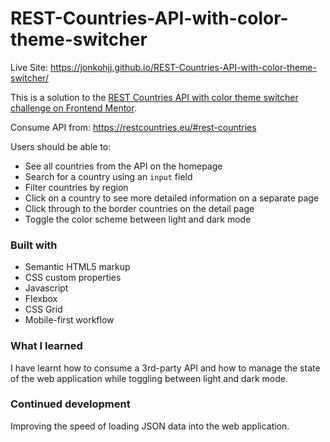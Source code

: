 # REST-Countries-API-with-color-theme-switcher

Live Site: https://jonkohjj.github.io/REST-Countries-API-with-color-theme-switcher/


This is a solution to the [REST Countries API with color theme switcher challenge on Frontend Mentor](https://www.frontendmentor.io/challenges/rest-countries-api-with-color-theme-switcher-5cacc469fec04111f7b848ca).

Consume API from: https://restcountries.eu/#rest-countries

Users should be able to:

- See all countries from the API on the homepage
- Search for a country using an `input` field
- Filter countries by region
- Click on a country to see more detailed information on a separate page
- Click through to the border countries on the detail page
- Toggle the color scheme between light and dark mode

### Built with

- Semantic HTML5 markup
- CSS custom properties
- Javascript
- Flexbox
- CSS Grid
- Mobile-first workflow

### What I learned

I have learnt how to consume a 3rd-party API and how to manage the state of the web application while toggling between light and dark mode. 


### Continued development

Improving the speed of loading JSON data into the web application.
